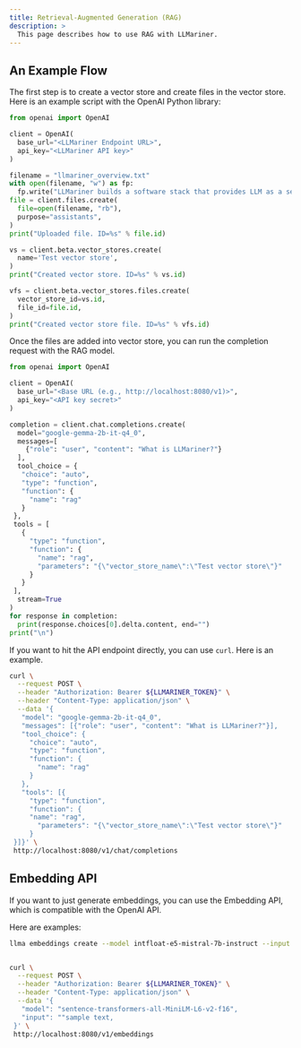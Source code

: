 ```yaml
---
title: Retrieval-Augmented Generation (RAG)
description: >
  This page describes how to use RAG with LLMariner.
---
```


## An Example Flow

The first step is to create a vector store and create files in the vector store. Here is an example script with the OpenAI Python library:

``` python
from openai import OpenAI

client = OpenAI(
  base_url="<LLMariner Endpoint URL>",
  api_key="<LLMariner API key>"
)

filename = "llmariner_overview.txt"
with open(filename, "w") as fp:
  fp.write("LLMariner builds a software stack that provides LLM as a service. It provides the OpenAI-compatible API.")
file = client.files.create(
  file=open(filename, "rb"),
  purpose="assistants",
)
print("Uploaded file. ID=%s" % file.id)

vs = client.beta.vector_stores.create(
  name='Test vector store',
)
print("Created vector store. ID=%s" % vs.id)

vfs = client.beta.vector_stores.files.create(
  vector_store_id=vs.id,
  file_id=file.id,
)
print("Created vector store file. ID=%s" % vfs.id)
```

Once the files are added into vector store, you can run the completion request with the RAG model.

``` python
from openai import OpenAI

client = OpenAI(
  base_url="<Base URL (e.g., http://localhost:8080/v1)>",
  api_key="<API key secret>"
)

completion = client.chat.completions.create(
  model="google-gemma-2b-it-q4_0",
  messages=[
    {"role": "user", "content": "What is LLMariner?"}
  ],
  tool_choice = {
   "choice": "auto",
   "type": "function",
   "function": {
     "name": "rag"
   }
 },
 tools = [
   {
     "type": "function",
     "function": {
       "name": "rag",
       "parameters": "{\"vector_store_name\":\"Test vector store\"}"
     }
   }
 ],
  stream=True
)
for response in completion:
  print(response.choices[0].delta.content, end="")
print("\n")
```

If you want to hit the API endpoint directly, you can use `curl`. Here is an example.

``` bash
curl \
  --request POST \
  --header "Authorization: Bearer ${LLMARINER_TOKEN}" \
  --header "Content-Type: application/json" \
  --data '{
   "model": "google-gemma-2b-it-q4_0",
   "messages": [{"role": "user", "content": "What is LLMariner?"}],
   "tool_choice": {
     "choice": "auto",
     "type": "function",
     "function": {
       "name": "rag"
     }
   },
   "tools": [{
     "type": "function",
     "function": {
     "name": "rag",
       "parameters": "{\"vector_store_name\":\"Test vector store\"}"
     }
 }]}' \
 http://localhost:8080/v1/chat/completions
```

## Embedding API

If you want to just generate embeddings, you can use the Embedding API, which is compatible with the OpenAI API.

Here are examples:

``` bash
llma embeddings create --model intfloat-e5-mistral-7b-instruct --input "sample text"


curl \
  --request POST \
  --header "Authorization: Bearer ${LLMARINER_TOKEN}" \
  --header "Content-Type: application/json" \
  --data '{
   "model": "sentence-transformers-all-MiniLM-L6-v2-f16",
   "input": ""sample text,
 }' \
 http://localhost:8080/v1/embeddings
```
